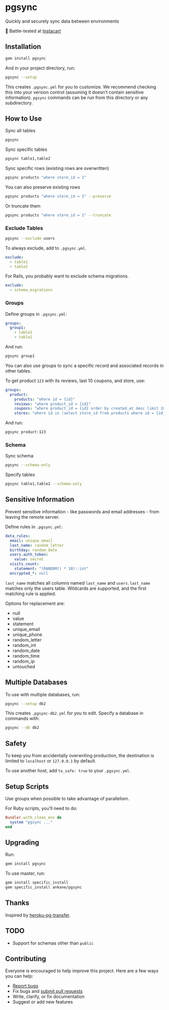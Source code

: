 # pgsync

Quickly and securely sync data between environments

:tangerine: Battle-tested at [Instacart](https://www.instacart.com/opensource)

## Installation

```sh
gem install pgsync
```

And in your project directory, run:

```sh
pgsync --setup
```

This creates `.pgsync.yml` for you to customize. We recommend checking this into your version control (assuming it doesn’t contain sensitive information). `pgsync` commands can be run from this directory or any subdirectory.

## How to Use

Sync all tables

```sh
pgsync
```

Sync specific tables

```sh
pgsync table1,table2
```

Sync specific rows (existing rows are overwritten)

```sh
pgsync products "where store_id = 1"
```

You can also preserve existing rows

```sh
pgsync products "where store_id = 1" --preserve
```

Or truncate them

```sh
pgsync products "where store_id = 1" --truncate
```

### Exclude Tables

```sh
pgsync --exclude users
```

To always exclude, add to `.pgsync.yml`.

```yml
exclude:
  - table1
  - table2
```

For Rails, you probably want to exclude schema migrations.

```yml
exclude:
  - schema_migrations
```

### Groups

Define groups in `.pgsync.yml`:

```yml
groups:
  group1:
    - table1
    - table2
```

And run:

```sh
pgsync group1
```

You can also use groups to sync a specific record and associated records in other tables.

To get product `123` with its reviews, last 10 coupons, and store, use:

```yml
groups:
  product:
    products: "where id = {id}"
    reviews: "where product_id = {id}"
    coupons: "where product_id = {id} order by created_at desc limit 10"
    stores: "where id in (select store_id from products where id = {id})
```

And run:

```sh
pgsync product:123
```

### Schema

Sync schema

```sh
pgsync --schema-only
```

Specify tables

```sh
pgsync table1,table2 --schema-only
```

## Sensitive Information

Prevent sensitive information - like passwords and email addresses - from leaving the remote server.

Define rules in `.pgsync.yml`:

```yml
data_rules:
  email: unique_email
  last_name: random_letter
  birthday: random_date
  users.auth_token:
    value: secret
  visits_count:
    statement: "(RANDOM() * 10)::int"
  encrypted_*: null
```

`last_name` matches all columns named `last_name` and `users.last_name` matches only the users table. Wildcards are supported, and the first matching rule is applied.

Options for replacement are:

- null
- value
- statement
- unique_email
- unique_phone
- random_letter
- random_int
- random_date
- random_time
- random_ip
- untouched

## Multiple Databases

To use with multiple databases, run:

```sh
pgsync --setup db2
```

This creates `.pgsync-db2.yml` for you to edit. Specify a database in commands with:

```sh
pgsync --db db2
```

## Safety

To keep you from accidentally overwriting production, the destination is limited to `localhost` or `127.0.0.1` by default.

To use another host, add `to_safe: true` to your `.pgsync.yml`.

## Setup Scripts

Use groups when possible to take advantage of parallelism.

For Ruby scripts, you’ll need to do:

```rb
Bundler.with_clean_env do
  system "pgsync ..."
end
```

## Upgrading

Run:

```sh
gem install pgsync
```

To use master, run:

```sh
gem install specific_install
gem specific_install ankane/pgsync
```

## Thanks

Inspired by [heroku-pg-transfer](https://github.com/ddollar/heroku-pg-transfer).

## TODO

- Support for schemas other than `public`

## Contributing

Everyone is encouraged to help improve this project. Here are a few ways you can help:

- [Report bugs](https://github.com/ankane/pgsync/issues)
- Fix bugs and [submit pull requests](https://github.com/ankane/pgsync/pulls)
- Write, clarify, or fix documentation
- Suggest or add new features

